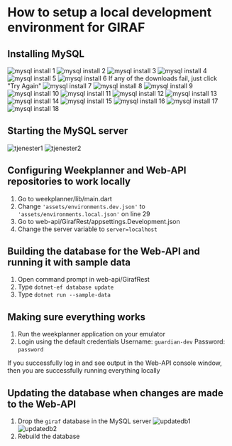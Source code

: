 # How to setup a local development environment for GIRAF

## Installing MySQL
![mysql install 1](https://user-images.githubusercontent.com/9339576/205648638-5f536ca6-df97-405d-9d20-172bbda4649a.png)
![mysql install 2](https://user-images.githubusercontent.com/9339576/205648739-29ca9f66-3a6b-402e-8fa1-fd30c89e0505.png)
![mysql install 3](https://user-images.githubusercontent.com/9339576/205648754-ba42849c-adce-4afa-9a4b-eaa2df0595a6.png)
![mysql install 4](https://user-images.githubusercontent.com/9339576/205648786-ce1f657f-2f2f-4605-a8d6-f9f9a864d2ce.png)
![mysql install 5](https://user-images.githubusercontent.com/9339576/205648824-9c58bc7b-ec42-4618-bb11-c75671a80741.png)
![mysql install 6](https://user-images.githubusercontent.com/9339576/205648856-7d835a53-335f-4dba-9f79-2cd8fa1e7591.png)
If any of the downloads fail, just click "Try Again"
![mysql install 7](https://user-images.githubusercontent.com/9339576/205648865-2c3d33df-c738-43ca-9190-d48ee5b9cdf1.png)
![mysql install 8](https://user-images.githubusercontent.com/9339576/205648879-0fc0da6f-8b85-4948-8ffd-de4e765fd7ea.png)
![mysql install 9](https://user-images.githubusercontent.com/9339576/205648895-4038155c-54cd-4df9-8227-f3fd9ae82c0d.png)
![mysql install 10](https://user-images.githubusercontent.com/9339576/205648903-58b4c585-a1b8-48a6-b0dd-4f20117e93fe.png)
![mysql install 11](https://user-images.githubusercontent.com/9339576/205648914-6c465226-3afc-4cae-81d0-f72e10ffa127.png)
![mysql install 12](https://user-images.githubusercontent.com/9339576/205648928-c0c895c0-d6a5-40b9-a28d-6b3e07df6c89.png)
![mysql install 13](https://user-images.githubusercontent.com/9339576/205648943-c6b77ae6-9696-4ae8-b626-13f9189a8161.png)
![mysql install 14](https://user-images.githubusercontent.com/9339576/205651124-f6525e7a-06ea-4a50-a196-689f45f03081.png)
![mysql install 15](https://user-images.githubusercontent.com/9339576/205651141-88e8142f-14cb-4a6a-b220-cebbb434963b.png)
![mysql install 16](https://user-images.githubusercontent.com/9339576/205651151-888c1019-004f-4419-b24c-85bc1fa03359.png)
![mysql install 17](https://user-images.githubusercontent.com/9339576/205651166-c49df712-1b15-48ca-a787-e0772561c3d2.png)
![mysql install 18](https://user-images.githubusercontent.com/9339576/205651184-0f0ed707-ef80-4fc3-90d3-4d1ed6f3a88d.png)

## Starting the MySQL server
![tjenester1](https://user-images.githubusercontent.com/9339576/205654164-d6e0fe7a-e2f7-41e4-8248-3fed82e3b87b.png)
![tjenester2](https://user-images.githubusercontent.com/9339576/205654211-6cee68a5-2ac0-4a9c-854f-fc641f61f132.png)

## Configuring Weekplanner and Web-API repositories to work locally
1. Go to weekplanner/lib/main.dart
2. Change `'assets/environments.dev.json'` to `'assets/environments.local.json'` on line 29
3. Go to web-api/GirafRest/appsettings.Development.json
4. Change the server variable to `server=localhost`

## Building the database for the Web-API and running it with sample data
1. Open command prompt in web-api/GirafRest
2. Type `dotnet-ef database update`
3. Type `dotnet run --sample-data`

## Making sure everything works
1. Run the weekplanner application on your emulator
2. Login using the default credentials
  Username: `guardian-dev`
  Password: `password`

If you successfully log in and see output in the Web-API console window, then you are successfully running everything locally

## Updating the database when changes are made to the Web-API
1. Drop the `giraf` database in the MySQL server
![updatedb1](https://user-images.githubusercontent.com/9339576/205662140-c550d8f7-1015-4e81-b27c-7e22e59677cb.png)
![updatedb2](https://user-images.githubusercontent.com/9339576/205662200-39e7f0a7-2ea3-40a1-b6b6-278060d812ea.png)
2. Rebuild the database
